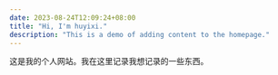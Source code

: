 ```yaml
---
date: 2023-08-24T12:09:24+08:00
title: "Hi, I'm huyixi."
description: "This is a demo of adding content to the homepage."
---
```

这是我的个人网站。我在这里记录我想记录的一些东西。
